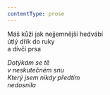 ```yaml
---
contentType: prose
---
```


<section>

Máš kůži jak nejjemnější hedvábí  
útlý dřík do ruky  
a dívčí prsa

_Dotýkám se tě  
v neskutečném snu  
Který jsem nikdy předtím  
nedosnila_

</section>
